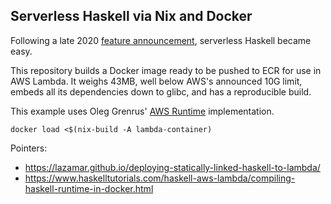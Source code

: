 ## Serverless Haskell via Nix and Docker

Following a late 2020 [feature announcement](https://aws.amazon.com/blogs/aws/new-for-aws-lambda-container-image-support/),
serverless Haskell became easy.

This repository builds a Docker image ready to be pushed to ECR for use in AWS
Lambda. It weighs 43MB, well below AWS's announced 10G limit, embeds all its
dependencies down to glibc, and has a reproducible build.

This example uses Oleg Grenrus'
[AWS Runtime](https://github.com/phadej/aws-lambda-haskell-runtime)
implementation.

```
docker load <$(nix-build -A lambda-container)
```

Pointers:
- https://lazamar.github.io/deploying-statically-linked-haskell-to-lambda/
- https://www.haskelltutorials.com/haskell-aws-lambda/compiling-haskell-runtime-in-docker.html
